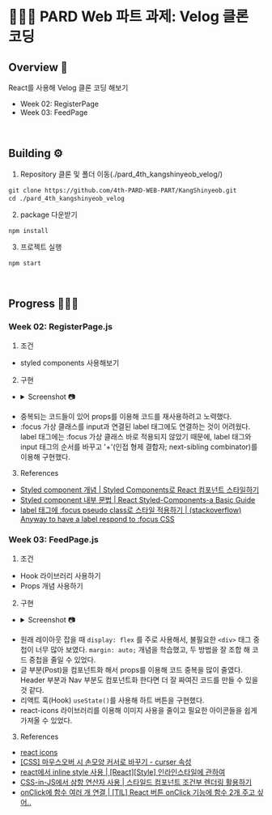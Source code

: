 # 🏄🏻‍♂️ PARD Web 파트 과제: Velog 클론 코딩

## Overview 👀
React를 사용해 Velog 클론 코딩 해보기

- Week 02: RegisterPage
- Week 03: FeedPage

<br>

## Building ⚙️
1. Repository 클론 및 폴더 이동(./pard_4th_kangshinyeob_velog/)
```shell
git clone https://github.com/4th-PARD-WEB-PART/KangShinyeob.git
cd ./pard_4th_kangshinyeob_velog
```

2. package 다운받기
```shell
npm install
```

3. 프로젝트 실행
```shell
npm start
```
<br>


## Progress 🏃🏼‍♂️
### Week 02: RegisterPage.js
1. 조건
  - styled components 사용해보기
2. 구현

- <details>
  <summary>Screenshot 📷</summary>
  <div>

  ![미리보기](src/img/preview-registerpage.png)

  </div>
</details>

- 중복되는 코드들이 있어 props를 이용해 코드를 재사용하려고 노력했다.
- :focus 가상 클래스를 input과 연결된 label 태그에도 연결하는 것이 어려웠다. <br>
label 태그에는 :focus 가상 클래스 바로 적용되지 않았기 때문에, label 태그와 input 태그의 순서를 바꾸고 '+'(인접 형제 결합자; next-sibling combinator)를 이용해 구현했다.

3. References
- [Styled component 개념 | Styled Components로 React 컴포넌트 스타일하기](https://www.daleseo.com/react-styled-components/)
- [Styled component 내부 문법 | React Styled-Components-a Basic Guide](https://medium.com/@personnamedmike/react-styled-components-a-basic-guide-2e03c7bbbfcd)
- [label 태그에 :focus pseudo class로 스타일 적용하기 | (stackoverflow) Anyway to have a label respond to :focus CSS](https://stackoverflow.com/questions/5978239/anyway-to-have-a-label-respond-to-focus-css)

### Week 03: FeedPage.js
1. 조건
  - Hook 라이브러리 사용하기
  - Props 개념 사용하기

2. 구현
- <details>
  <summary>Screenshot 📷</summary>
  <div>

  ![미리보기](src/img/preview-FeedPage.png)

  </div>
</details>

- 원래 레이아웃 잡을 때 `display: flex` 를 주로 사용해서, 불필요한 `<div>` 태그 중첩이 너무 많아 보였다. `margin: auto;` 개념을 학습했고, 두 방법을 잘 조합 해 코드 중첩을 줄일 수 있었다.
- 글 부분(Post)을 컴포넌트화 해서 props를 이용해 코드 중복을 많이 줄였다. Header 부분과 Nav 부분도 컴포넌트화 한다면 더 잘 짜여진 코드를 만들 수 있을 것 같다.
- 리액트 훅(Hook) `useState()`를 사용해 하트 버튼을 구현했다.
- react-icons 라이브러리를 이용해 이미지 사용을 줄이고 필요한 아이콘들을 쉽게 가져올 수 있었다.

3. References
- [react icons](https://react-icons.github.io/react-icons/)
- [[CSS] 마우스오버 시 손모양 커서로 바꾸기 - curser 속성](https://ming-jee.tistory.com/65)
- [react에서 inline style 사용 | [React][Style] 인라인스타일에 관하여
](https://velog.io/@zero_mountain/ReactStyle-%EC%9D%B8%EB%9D%BC%EC%9D%B8%EC%8A%A4%ED%83%80%EC%9D%BC%EC%97%90-%EA%B4%80%ED%95%98%EC%97%AC)
- [CSS-in-JS에서 삼항 연산자 사용 | 스타일드 컴포넌트 조건부 렌더링 활용하기](https://junheedot.tistory.com/entry/%EC%8A%A4%ED%83%80%EC%9D%BC%EB%93%9C-%EC%BB%B4%ED%8F%AC%EB%84%8C%ED%8A%B8-%EC%A1%B0%EA%B1%B4%EB%B6%80-%EB%A0%8C%EB%8D%94%EB%A7%81-%ED%99%9C%EC%9A%A9%ED%95%98%EA%B8%B0)
- [onClick에 함수 여러 개 연결 | [TIL] React 버튼 onClick 기능에 함수 2개 주고 싶어..
](https://velog.io/@daydreamplace/TIL-React-%EB%B2%84%ED%8A%BC-onClick-%EA%B8%B0%EB%8A%A5%EC%97%90-%ED%95%A8%EC%88%98-2%EA%B0%9C-%EC%A3%BC%EA%B3%A0-%EC%8B%B6%EC%96%B4)
